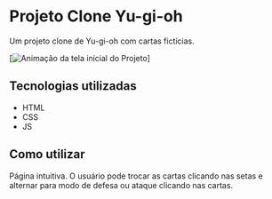 # Projeto Clone Yu-gi-oh

Um projeto clone de Yu-gi-oh com cartas fictícias.

[<img src="../projeto-clone-yu-gi-oh/src/page-animation.gif" alt="Animação da tela inicial do Projeto">]

## Tecnologias utilizadas
- HTML
- CSS
- JS

## Como utilizar

Página intuitiva. O usuário pode trocar as cartas clicando nas setas e alternar para modo de defesa ou ataque clicando nas cartas.
